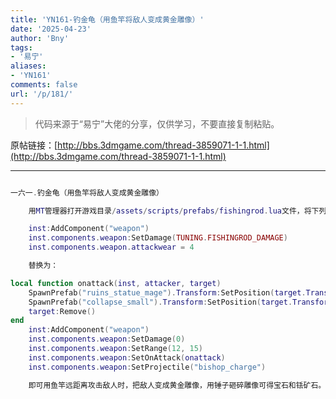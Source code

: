 ```yaml
---
title: 'YN161-钓金龟（用鱼竿将敌人变成黄金雕像）'
date: '2025-04-23'
author: 'Bny'
tags:
- '易宁'
aliases:
- 'YN161'
comments: false
url: '/p/181/'
---
```


> 代码来源于“易宁”大佬的分享，仅供学习，不要直接复制粘贴。

原帖链接：[http://bbs.3dmgame.com/thread-3859071-1-1.html](http://bbs.3dmgame.com/thread-3859071-1-1.html)

---

```lua  

一六一.钓金龟（用鱼竿将敌人变成黄金雕像）

	用MT管理器打开游戏目录/assets/scripts/prefabs/fishingrod.lua文件，将下列内容：

	inst:AddComponent("weapon")
	inst.components.weapon:SetDamage(TUNING.FISHINGROD_DAMAGE)
	inst.components.weapon.attackwear = 4

	替换为：

local function onattack(inst, attacker, target)
	SpawnPrefab("ruins_statue_mage").Transform:SetPosition(target.Transform:GetWorldPosition())
	SpawnPrefab("collapse_small").Transform:SetPosition(target.Transform:GetWorldPosition())
	target:Remove()
end
	inst:AddComponent("weapon")
	inst.components.weapon:SetDamage(0)
	inst.components.weapon:SetRange(12, 15)
	inst.components.weapon:SetOnAttack(onattack)
	inst.components.weapon:SetProjectile("bishop_charge")

	即可用鱼竿远距离攻击敌人时，把敌人变成黄金雕像，用锤子砸碎雕像可得宝石和铥矿石。鱼竿在生存选项（画着绳套）下，用2个树杈、2个蛛丝制造

```  

